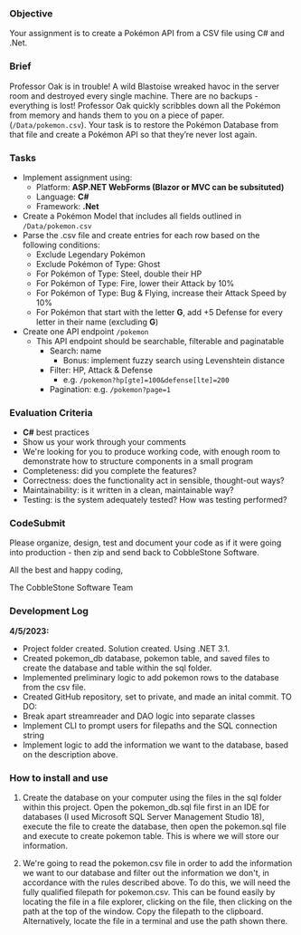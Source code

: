 ### Objective

Your assignment is to create a Pokémon API from a CSV file using C# and .Net.

### Brief

Professor Oak is in trouble! A wild Blastoise wreaked havoc in the server room and destroyed every single machine. There are no backups - everything is lost! Professor Oak quickly scribbles down all the Pokémon from memory and hands them to you on a piece of paper. (`/Data/pokemon.csv`). Your task is to restore the Pokémon Database from that file and create a Pokémon API so that they’re never lost again.

### Tasks

-   Implement assignment using:
    -   Platform: **ASP.NET WebForms (Blazor or MVC can be subsituted)**
    -   Language: **C#**
    -   Framework: **.Net**
-   Create a Pokémon Model that includes all fields outlined in `/Data/pokemon.csv`
-   Parse the .csv file and create entries for each row based on the following conditions:
    -   Exclude Legendary Pokémon
    -   Exclude Pokémon of Type: Ghost
    -   For Pokémon of Type: Steel, double their HP
    -   For Pokémon of Type: Fire, lower their Attack by 10%
    -   For Pokémon of Type: Bug & Flying, increase their Attack Speed by 10%
    -   For Pokémon that start with the letter **G**, add +5 Defense for every letter in their name (excluding **G**)
-   Create one API endpoint `/pokemon`
    -   This API endpoint should be searchable, filterable and paginatable
        -   Search: name
            -   Bonus: implement fuzzy search using Levenshtein distance
        -   Filter: HP, Attack & Defense
            -   e.g. `/pokemon?hp[gte]=100&defense[lte]=200`
        -   Pagination: e.g. `/pokemon?page=1`

### Evaluation Criteria

-   **C#** best practices
-   Show us your work through your comments
-   We're looking for you to produce working code, with enough room to demonstrate how to structure components in a small program
-   Completeness: did you complete the features?
-   Correctness: does the functionality act in sensible, thought-out ways?
-   Maintainability: is it written in a clean, maintainable way?
-   Testing: is the system adequately tested? How was testing performed?

### CodeSubmit

Please organize, design, test and document your code as if it were going into production - then zip and send back to CobbleStone Software.

All the best and happy coding,

The CobbleStone Software Team

### Development Log

**4/5/2023:**
- Project folder created. Solution created. Using .NET 3.1.
- Created pokemon_db database, pokemon table, and saved files to create the database and table within the sql folder.
- Implemented preliminary logic to add pokemon rows to the database from the csv file.
- Created GitHub repository, set to private, and made an inital commit. 
TO DO:
- Break apart streamreader and DAO logic into separate classes
- Implement CLI to prompt users for filepaths and the SQL connection string
- Implement logic to add the information we want to the database, based on the description above.

### How to install and use

1. Create the database on your computer using the files in the sql folder within this project. Open the pokemon_db.sql file first in an IDE for databases (I used Microsoft SQL Server Management Studio 18), execute the file to create the database, then open the pokemon.sql file and execute to create pokemon table. This is where we will store our information.

2. We're going to read the pokemon.csv file in order to add the information we want to our database and filter out the information we don't, in accordance with the rules described above. To do this, we will need the fully qualified filepath for pokemon.csv. This can be found easily by locating the file in a file explorer, clicking on the file, then clicking on the path at the top of the window. Copy the filepath to the clipboard. Alternatively, locate the file in a terminal and use the path shown there. 

